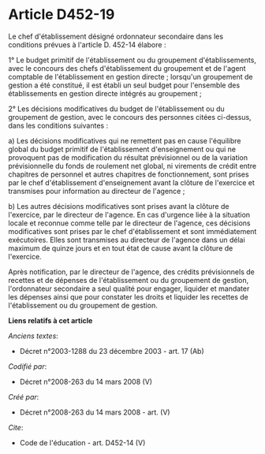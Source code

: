 # Article D452-19

Le chef d'établissement désigné ordonnateur secondaire dans les conditions prévues à l'article D. 452-14 élabore : 

1° Le budget primitif de l'établissement ou du groupement d'établissements, avec le concours des chefs d'établissement du
groupement et de l'agent comptable de l'établissement en gestion directe ; lorsqu'un groupement de gestion a été constitué,
il est établi un seul budget pour l'ensemble des établissements en gestion directe intégrés au groupement ; 

2° Les décisions modificatives du budget de l'établissement ou du groupement de gestion, avec le concours des personnes
citées ci-dessus, dans les conditions suivantes : 

a) Les décisions modificatives qui ne remettent pas en cause l'équilibre global du budget primitif de l'établissement
d'enseignement ou qui ne provoquent pas de modification du résultat prévisionnel ou de la variation prévisionnelle du fonds
de roulement net global, ni virements de crédit entre chapitres de personnel et autres chapitres de fonctionnement, sont
prises par le chef d'établissement d'enseignement avant la clôture de l'exercice et transmises pour information au directeur
de l'agence ; 

b) Les autres décisions modificatives sont prises avant la clôture de l'exercice, par le directeur de l'agence. En cas
d'urgence liée à la situation locale et reconnue comme telle par le directeur de l'agence, ces décisions modificatives sont
prises par le chef d'établissement et sont immédiatement exécutoires. Elles sont transmises au directeur de l'agence dans un
délai maximum de quinze jours et en tout état de cause avant la clôture de l'exercice. 

Après notification, par le directeur de l'agence, des crédits prévisionnels de recettes et de dépenses de l'établissement ou
du groupement de gestion, l'ordonnateur secondaire a seul qualité pour engager, liquider et mandater les dépenses ainsi que
pour constater les droits et liquider les recettes de l'établissement ou du groupement de gestion.

**Liens relatifs à cet article**

_Anciens textes_:

  - Décret n°2003-1288 du 23 décembre 2003 - art. 17 (Ab)

_Codifié par_:

  - Décret n°2008-263 du 14 mars 2008 (V)

_Créé par_:

  - Décret n°2008-263 du 14 mars 2008 - art. (V)

_Cite_:

  - Code de l'éducation - art. D452-14 (V)
